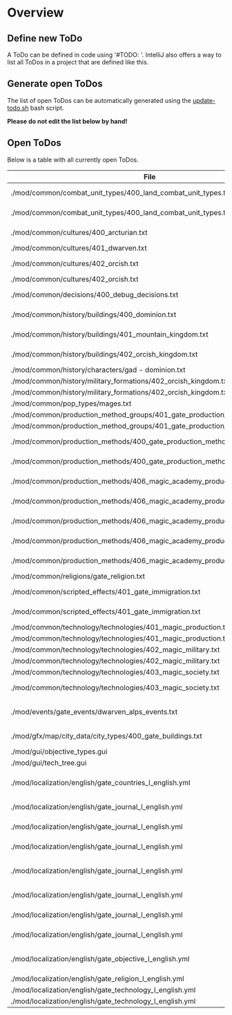 # Overview

## Define new ToDo

A ToDo can be defined in code using '#TODO: <text>'.
IntelliJ also offers a way to list all ToDos in a project that are defined like this.

## Generate open ToDos

The list of open ToDos can be automatically generated using the [update-todo.sh](../script/update-todo.sh) bash script.

**Please do not edit the list below by hand!**

## Open ToDos

Below is a table with all currently open ToDos.

[//]: # (TODO-START)

| File | Line | ToDo |
| ---- | ---- | ---- |
| ./mod/common/combat_unit_types/400_land_combat_unit_types.txt | 42 |  Add more image variants for combat_unit_type_mage_infantry |
| ./mod/common/combat_unit_types/400_land_combat_unit_types.txt | 95 |  Add more image variants for combat_unit_type_mage_artillery |
| ./mod/common/cultures/400_arcturian.txt | 2 |  Define custom culture (Currently copy of german) |
| ./mod/common/cultures/401_dwarven.txt | 55 |  Create dwarven graphics & ethnicity |
| ./mod/common/cultures/402_orcish.txt | 2 |  Define custom culture (Currently copy of dwarven) |
| ./mod/common/cultures/402_orcish.txt | 55 |  Create dwarven graphics & ethnicity |
| ./mod/common/decisions/400_debug_decisions.txt | 1 |  Deactivate all decisions in this file before release |
| ./mod/common/history/buildings/400_dominion.txt | 1 |  Define proper buildings for new countries |
| ./mod/common/history/buildings/401_mountain_kingdom.txt | 1 |  Define proper buildings for new countries |
| ./mod/common/history/buildings/402_orcish_kingdom.txt | 1 |  Define proper buildings for new countries |
| ./mod/common/history/characters/gad - dominion.txt | 1 |  Add proper characters |
| ./mod/common/history/military_formations/402_orcish_kingdom.txt | 22 |  Create character |
| ./mod/common/history/military_formations/402_orcish_kingdom.txt | 72 |  Create character |
| ./mod/common/pop_types/mages.txt | 2 |  Need to add mages to landowners |
| ./mod/common/production_method_groups/401_gate_production_method_groups.txt | 24 |  Add proper production method |
| ./mod/common/production_method_groups/401_gate_production_method_groups.txt | 8 |  Add proper production method |
| ./mod/common/production_methods/400_gate_production_methods.txt | 26 |  Can we add something like custom tooltip here? |
| ./mod/common/production_methods/400_gate_production_methods.txt | 44 |  Can we add something like custom tooltip here? |
| ./mod/common/production_methods/406_magic_academy_production_methods.txt | 115 |  Find proper logo for pm_magic_academy_full_support |
| ./mod/common/production_methods/406_magic_academy_production_methods.txt | 29 |  Find proper logo for pm_magic_academy_partial_support |
| ./mod/common/production_methods/406_magic_academy_production_methods.txt | 2 |  Find proper logo for pm_magic_academy_no_support |
| ./mod/common/production_methods/406_magic_academy_production_methods.txt | 61 |  Find proper logo for pm_magic_academy_full_support |
| ./mod/common/production_methods/406_magic_academy_production_methods.txt | 93 |  Find proper logo for pm_magic_academy_no_research |
| ./mod/common/religions/gate_religion.txt | 2 |  Add proper icon |
| ./mod/common/scripted_effects/401_gate_immigration.txt | 55 |  Balance trait state_trait_dwarven_immigration |
| ./mod/common/scripted_effects/401_gate_immigration.txt | 65 |  Balance trait state_trait_dwarven_mass_immigration |
| ./mod/common/technology/technologies/401_magic_production.txt | 19 |  Add proper logo for mana_extraction |
| ./mod/common/technology/technologies/401_magic_production.txt | 34 |  Add proper logo for magic_farming |
| ./mod/common/technology/technologies/402_magic_military.txt | 18 |  Add proper logo for mage_infantry |
| ./mod/common/technology/technologies/402_magic_military.txt | 34 |  Add proper logo for mage_artillery |
| ./mod/common/technology/technologies/403_magic_society.txt | 28 |  Add proper logo for formalized_magic |
| ./mod/common/technology/technologies/403_magic_society.txt | 48 |  Add proper logo for magic_technology_integration |
| ./mod/events/gate_events/dwarven_alps_events.txt | 52 |  Create custom video for event dwarven_alps.2 (Digging Dwarven Tunnels) |
| ./mod/gfx/map/city_data/city_types/400_gate_buildings.txt | 1 |  Needs more definitions for other cultures |
| ./mod/gui/objective_types.gui | 1 |  Find a way to not overwrite this file |
| ./mod/gui/tech_tree.gui | 1 |  Find a way to not overwrite this file |
| ./mod/localization/english/gate_countries_l_english.yml | 10 |  Add proper flavor text GOK_FLAVOR_TEXT (Orkish Supremacy) |
| ./mod/localization/english/gate_journal_l_english.yml | 21 |  Flesh out a proper description for mana_saturation.1.f (A World of Magic) |
| ./mod/localization/english/gate_journal_l_english.yml | 25 |  Flesh out a proper description for mana_saturation.2.f (Heinous Ritual) |
| ./mod/localization/english/gate_journal_l_english.yml | 44 |  Flesh out a proper description for dwarven_alps.1.f (Magic Alliance) |
| ./mod/localization/english/gate_journal_l_english.yml | 56 |  Flesh out a proper description for dwarven_alps.4.f (Integrate German Population) |
| ./mod/localization/english/gate_journal_l_english.yml | 60 |  Flesh out a proper description for dwarven_alps.5.f (Swiss Integration) |
| ./mod/localization/english/gate_journal_l_english.yml | 64 |  Flesh out a proper description for je_obj_magic_knowledge_desc |
| ./mod/localization/english/gate_journal_l_english.yml | 67 |  Flesh out a proper description for je_obj_magic_academy_desc |
| ./mod/localization/english/gate_objective_l_english.yml | 11 |  Flesh out objective_magic_dominance_desc_GBR (Great Britain) |
| ./mod/localization/english/gate_religion_l_english.yml | 5 |  Find better name for blood_god |
| ./mod/localization/english/gate_technology_l_english.yml | 19 |  Write description for formalized_magic |
| ./mod/localization/english/gate_technology_l_english.yml | 21 |  Write description for magic_science |

[//]: # (TODO-END)
